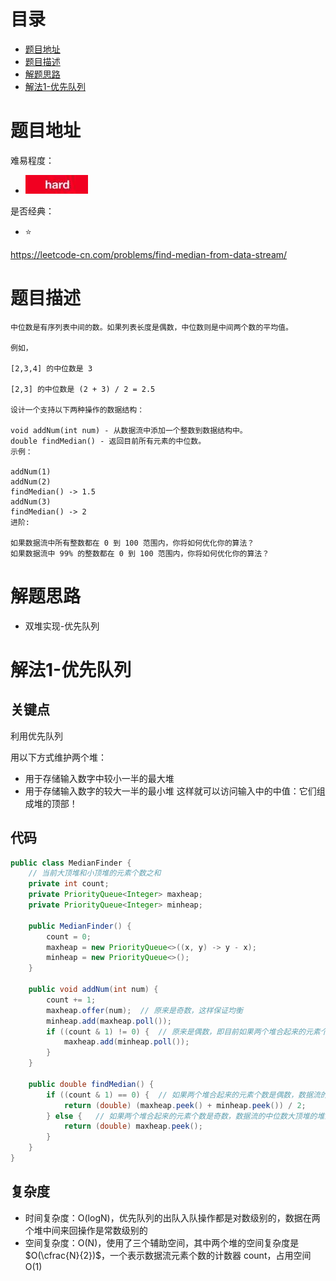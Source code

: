 # 目录
* [题目地址](#题目地址)
* [题目描述](#题目描述)
* [解题思路](#解题思路)
* [解法1-优先队列](#解法1-优先队列)



# 题目地址
难易程度：
- ![hard.jpg](../.images/hard.jpg)

是否经典：
- ⭐️

https://leetcode-cn.com/problems/find-median-from-data-stream/

# 题目描述
```$xslt
中位数是有序列表中间的数。如果列表长度是偶数，中位数则是中间两个数的平均值。

例如，

[2,3,4] 的中位数是 3

[2,3] 的中位数是 (2 + 3) / 2 = 2.5

设计一个支持以下两种操作的数据结构：

void addNum(int num) - 从数据流中添加一个整数到数据结构中。
double findMedian() - 返回目前所有元素的中位数。
示例：

addNum(1)
addNum(2)
findMedian() -> 1.5
addNum(3) 
findMedian() -> 2
进阶:

如果数据流中所有整数都在 0 到 100 范围内，你将如何优化你的算法？
如果数据流中 99% 的整数都在 0 到 100 范围内，你将如何优化你的算法？
```


# 解题思路
- 双堆实现-优先队列




# 解法1-优先队列
## 关键点
利用优先队列

用以下方式维护两个堆：
- 用于存储输入数字中较小一半的最大堆
- 用于存储输入数字的较大一半的最小堆
这样就可以访问输入中的中值：它们组成堆的顶部！


## 代码
```Java
public class MedianFinder {
    // 当前大顶堆和小顶堆的元素个数之和
    private int count;
    private PriorityQueue<Integer> maxheap;
    private PriorityQueue<Integer> minheap;

    public MedianFinder() {
        count = 0;
        maxheap = new PriorityQueue<>((x, y) -> y - x);
        minheap = new PriorityQueue<>();
    }

    public void addNum(int num) {
        count += 1;
        maxheap.offer(num);  // 原来是奇数，这样保证均衡
        minheap.add(maxheap.poll());
        if ((count & 1) != 0) {  // 原来是偶数，即目前如果两个堆合起来的元素个数是奇数，小顶堆要拿出堆顶元素给大顶堆
            maxheap.add(minheap.poll());
        }
    }

    public double findMedian() {
        if ((count & 1) == 0) {  // 如果两个堆合起来的元素个数是偶数，数据流的中位数就是各自堆顶元素的平均值
            return (double) (maxheap.peek() + minheap.peek()) / 2;
        } else {   // 如果两个堆合起来的元素个数是奇数，数据流的中位数大顶堆的堆顶元素
            return (double) maxheap.peek();
        }
    }
}
```


## 复杂度
- 时间复杂度：O(logN)，优先队列的出队入队操作都是对数级别的，数据在两个堆中间来回操作是常数级别的
- 空间复杂度：O(N)，使用了三个辅助空间，其中两个堆的空间复杂度是 $O(\cfrac{N}{2})$，一个表示数据流元素个数的计数器 count，占用空间 O(1)